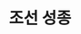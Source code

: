 ---
layout: hubs
key: Q484006
title: 조선 성종
name: 조선 성종
image: 
description: 조선의 9대 임금
score: 0.009059742730561836
degree: 19
---